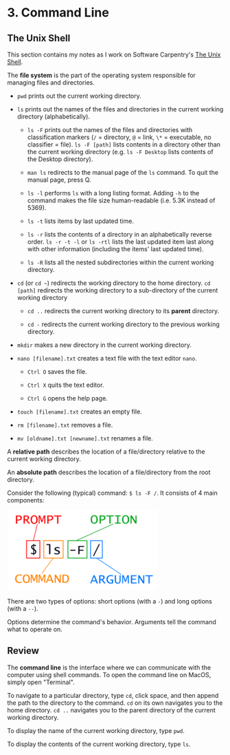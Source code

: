 # 3. Command Line

## The Unix Shell

This section contains my notes as I work on Software Carpentry's [The Unix Shell](https://swcarpentry.github.io/shell-novice/).

The **file system** is the part of the operating system responsible for managing files and directories.

- `pwd` prints out the current working directory.

- `ls` prints out the names of the files and directories in the current working directory (alphabetically).

  - `ls -F` prints out the names of the files and directories with classification markers (`/` = directory, `@` = link, `\*` = executable, no classifier = file). `ls -F [path]` lists contents in a directory other than the current working directory (e.g. `ls -F Desktop` lists contents of the Desktop directory).

  - `man ls` redirects to the manual page of the `ls` command. To quit the manual page, press Q.

  - `ls -l` performs `ls` with a long listing format. Adding `-h` to the command makes the file size human-readable (i.e. 5.3K instead of 5369).

  - `ls -t` lists items by last updated time.

  - `ls -r` lists the contents of a directory in an alphabetically reverse order. `ls -r -t -l` or `ls -rtl` lists the last updated item last along with other information (including the items' last updated time).

  - `ls -R` lists all the nested subdirectories within the current working directory.

- `cd` (or `cd ~`) redirects the working directory to the home directory. `cd [path]` redirects the working directory to a sub-directory of the current working directory

  - `cd ..` redirects the current working directory to its **parent** directory.

  - `cd -` redirects the current working directory to the previous working directory.

- `mkdir` makes a new directory in the current working directory.

- `nano [filename].txt` creates a text file with the text editor `nano`.

  - `Ctrl O` saves the file.

  - `Ctrl X` quits the text editor.

  - `Ctrl G` opens the help page.

- `touch [filename].txt` creates an empty file.

- `rm [filename].txt` removes a file.

- `mv [oldname].txt [newname].txt` renames a file.

A **relative path** describes the location of a file/directory relative to the current working directory.

An **absolute path** describes the location of a file/directory from the root directory.

Consider the following (typical) command: `$ ls -F /`. It consists of 4 main components:

![alt text](image-1.png)

There are two types of options: short options (with a `-`) and long options (with a `--`).

Options determine the command's behavior. Arguments tell the command what to operate on.

## Review

The **command line** is the interface where we can communicate with the computer using shell commands. To open the command line on MacOS, simply open "Terminal".

To navigate to a particular directory, type `cd`, click space, and then append the path to the directory to the command. `cd` on its own navigates you to the home directory. `cd ..` navigates you to the parent directory of the current working directory.

To display the name of the current working directory, type `pwd`.

To display the contents of the current working directory, type `ls`.
